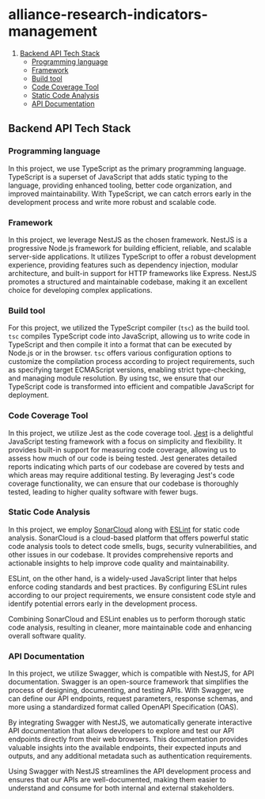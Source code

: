 # alliance-research-indicators-management

1. [Backend API Tech Stack](#backend-api-tech-stack)
   - [Programming language](#programming-language)
   - [Framework](#framework)
   - [Build tool](#build-tool)
   - [Code Coverage Tool](#code-coverage-tool)
   - [Static Code Analysis](#static-code-analysis)
   - [API Documentation](#api-documentation)

## Backend API Tech Stack

### Programming language

In this project, we use TypeScript as the primary programming language. TypeScript is a superset of JavaScript that adds static typing to the language, providing enhanced tooling, better code organization, and improved maintainability. With TypeScript, we can catch errors early in the development process and write more robust and scalable code.

### Framework

In this project, we leverage NestJS as the chosen framework. NestJS is a progressive Node.js framework for building efficient, reliable, and scalable server-side applications. It utilizes TypeScript to offer a robust development experience, providing features such as dependency injection, modular architecture, and built-in support for HTTP frameworks like Express. NestJS promotes a structured and maintainable codebase, making it an excellent choice for developing complex applications.

### Build tool

For this project, we utilized the TypeScript compiler (`tsc`) as the build tool. `tsc` compiles TypeScript code into JavaScript, allowing us to write code in TypeScript and then compile it into a format that can be executed by Node.js or in the browser. `tsc` offers various configuration options to customize the compilation process according to project requirements, such as specifying target ECMAScript versions, enabling strict type-checking, and managing module resolution. By using tsc, we ensure that our TypeScript code is transformed into efficient and compatible JavaScript for deployment.

### Code Coverage Tool

In this project, we utilize Jest as the code coverage tool. [Jest](https://jestjs.io/) is a delightful JavaScript testing framework with a focus on simplicity and flexibility. It provides built-in support for measuring code coverage, allowing us to assess how much of our code is being tested. Jest generates detailed reports indicating which parts of our codebase are covered by tests and which areas may require additional testing. By leveraging Jest's code coverage functionality, we can ensure that our codebase is thoroughly tested, leading to higher quality software with fewer bugs.

### Static Code Analysis

In this project, we employ [SonarCloud](https://www.sonarsource.com/products/sonarcloud/) along with [ESLint](https://eslint.org/) for static code analysis. SonarCloud is a cloud-based platform that offers powerful static code analysis tools to detect code smells, bugs, security vulnerabilities, and other issues in our codebase. It provides comprehensive reports and actionable insights to help improve code quality and maintainability.

ESLint, on the other hand, is a widely-used JavaScript linter that helps enforce coding standards and best practices. By configuring ESLint rules according to our project requirements, we ensure consistent code style and identify potential errors early in the development process.

Combining SonarCloud and ESLint enables us to perform thorough static code analysis, resulting in cleaner, more maintainable code and enhancing overall software quality.

### API Documentation

In this project, we utilize Swagger, which is compatible with NestJS, for API documentation. Swagger is an open-source framework that simplifies the process of designing, documenting, and testing APIs. With Swagger, we can define our API endpoints, request parameters, response schemas, and more using a standardized format called OpenAPI Specification (OAS).

By integrating Swagger with NestJS, we automatically generate interactive API documentation that allows developers to explore and test our API endpoints directly from their web browsers. This documentation provides valuable insights into the available endpoints, their expected inputs and outputs, and any additional metadata such as authentication requirements.

Using Swagger with NestJS streamlines the API development process and ensures that our APIs are well-documented, making them easier to understand and consume for both internal and external stakeholders.
